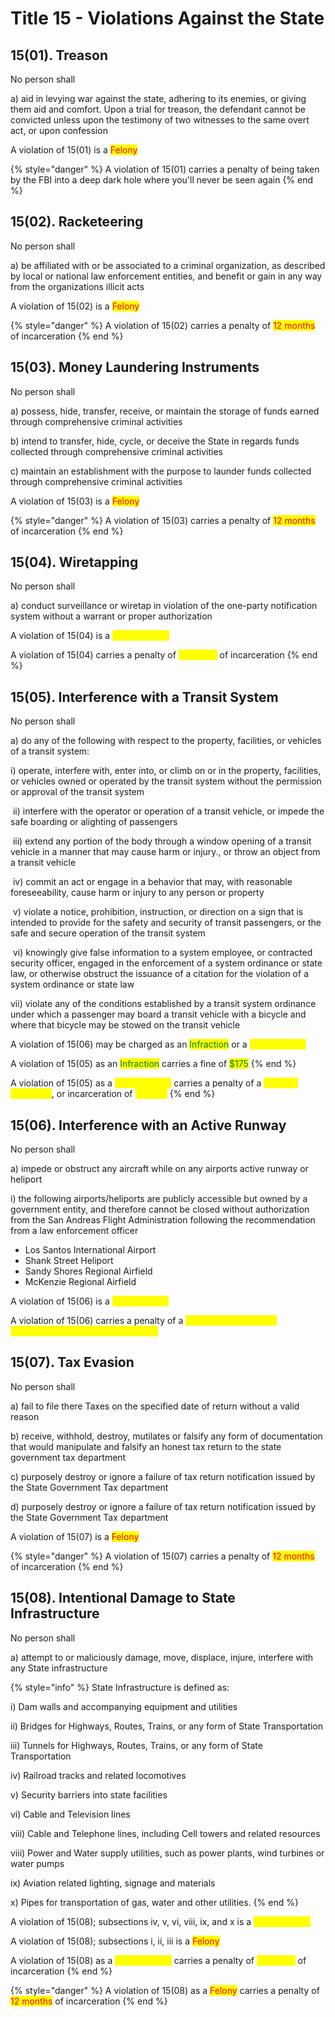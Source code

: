 # Title 15  - Violations Against the State

## 15(01). Treason

No person shall&#x20;

&#x20;    a) aid‌ ‌in‌ ‌levying‌ ‌war‌ ‌against‌ ‌the‌ ‌state,‌ ‌adhering‌ ‌to‌ ‌its‌ ‌enemies,‌ ‌or‌ ‌giving‌ ‌them‌ ‌aid‌ ‌and‌ ‌comfort.‌ ‌Upon‌ ‌a‌ ‌trial‌ ‌for‌ ‌treason,‌ ‌the‌ ‌defendant‌ ‌cannot‌ ‌be‌ ‌convicted‌ ‌unless‌ ‌upon‌ ‌the‌ ‌testimony‌ ‌of‌ ‌two‌ ‌witnesses‌ ‌to‌ ‌the‌ ‌same‌ ‌overt‌ ‌act,‌ ‌or‌ ‌upon‌ ‌confession

A violation of 15(01) is a <mark style="color:red;">Felony</mark>

{%  style="danger" %}
A violation of 15(01) carries a penalty of being taken by the FBI into a deep dark hole where you'll never be seen again
{% end %}

## 15(02). Racketeering

No person shall

&#x20;    a) be affiliated with or be associated to‌ ‌a‌ ‌criminal‌ ‌organization,‌ ‌as‌ ‌described ‌by‌ ‌local‌ ‌or‌ ‌national‌ ‌law‌ ‌enforcement‌ ‌entities,‌ ‌and benefit or gain in any way from the organizations illicit acts

A violation of 15(02) is a <mark style="color:red;">Felony</mark>

{%  style="danger" %}
A violation of 15(02) carries a penalty of <mark style="color:red;">12 months</mark> of incarceration
{% end %}

## 15(03). Money Laundering Instruments

No person shall

&#x20;    a) possess‌,‌ ‌hide,‌ ‌transfer,‌ ‌receive,‌ ‌or‌ ‌maintain ‌the‌ ‌storage‌ ‌of‌ ‌funds‌ ‌earned‌ ‌through‌ ‌comprehensive‌ ‌criminal‌ ‌activities

&#x20;    b) intend ‌to‌ ‌transfer,‌ ‌hide,‌ ‌cycle,‌ ‌or‌ ‌deceive‌ the State in regards ‌funds‌ ‌collected‌ ‌through‌ ‌comprehensive‌ ‌criminal‌ ‌activities‌ ‌

&#x20;    c) maintain an‌ ‌establishment‌ ‌with‌ ‌the‌ ‌purpose‌ ‌to‌ ‌launder‌ ‌funds‌ ‌collected‌ ‌through‌ ‌comprehensive‌ ‌criminal‌ ‌activities‌ ‌

A violation of 15(03) is a <mark style="color:red;">Felony</mark>

{%  style="danger" %}
A violation of 15(03) carries a penalty of <mark style="color:red;">12 months</mark> of incarceration
{% end %}

## 15(04). Wiretapping

No person shall

&#x20;    a) conduct surveillance‌ ‌or‌ ‌wiretap ‌in‌ ‌violation‌ ‌of‌ ‌the‌ ‌one-party‌ ‌notification‌ ‌system‌ ‌without‌ ‌a‌ ‌warrant‌ ‌or‌ ‌proper‌ ‌authorization

A violation of 15(04) is a <mark style="color:yellow;">Misdemeanor</mark>


A violation of 15(04) carries a penalty of <mark style="color:yellow;">6 months</mark> of incarceration
{% end %}

## 15(05). Interference with a Transit System

No person shall

&#x20;    a) do‌ ‌any‌ ‌of‌ ‌the‌ ‌following‌ ‌with‌ ‌respect‌ ‌to‌ ‌the‌ ‌‌property‌,‌ ‌facilities,‌ ‌or‌ ‌vehicles‌ ‌of‌ ‌a‌ ‌transit‌ ‌system:

&#x20;         i) operate,‌ ‌interfere‌ ‌with,‌ ‌enter‌ ‌into,‌ ‌or‌ ‌climb‌ ‌on‌ ‌or‌ ‌in‌ ‌the‌ ‌‌property‌,‌ ‌facilities,‌ ‌or‌ ‌vehicles‌ ‌owned‌ ‌or‌ ‌operated‌ ‌by‌ ‌the‌ ‌transit‌ ‌system‌ ‌without‌ ‌the‌ ‌permission‌ ‌or‌ ‌approval‌ ‌of‌ ‌the‌ ‌transit‌ ‌system

&#x20;‌        ii) interfere‌ ‌with‌ ‌the‌ ‌operator‌ ‌or‌ ‌operation‌ ‌of‌ ‌a‌ ‌transit‌ ‌‌vehicle‌,‌ ‌or‌ ‌impede‌ ‌the‌ ‌safe‌ ‌boarding‌ ‌or‌ ‌alighting‌ ‌of‌ ‌passengers

&#x20;‌       iii) extend‌ ‌any‌ ‌portion‌ ‌of‌ ‌the‌ ‌body‌ ‌through‌ ‌a‌ ‌window‌ ‌opening‌ ‌of‌ ‌a‌ ‌transit‌ ‌‌vehicle‌‌ ‌in‌ ‌a‌ ‌manner‌ ‌that‌ ‌may‌ ‌cause‌ ‌harm‌ ‌or‌ ‌injury., or throw‌ ‌an‌ ‌object‌ ‌from‌ ‌a‌ ‌transit‌ ‌‌vehicle‌

&#x20;‌       iv) commit‌ ‌an‌ ‌act‌ ‌or‌ ‌engage‌ ‌in‌ ‌a‌ ‌behavior‌ ‌that‌ ‌may,‌ ‌with‌ ‌reasonable‌ ‌foreseeability,‌ ‌cause‌ ‌harm‌ ‌or‌ ‌injury‌ ‌to‌ ‌any‌ ‌person‌ ‌or‌ ‌‌property‌

&#x20;‌        v) violate‌ ‌a‌ ‌notice,‌ ‌prohibition,‌ ‌instruction,‌ ‌or‌ ‌direction‌ ‌on‌ ‌a‌ ‌sign‌ ‌that‌ ‌is‌ ‌intended‌ ‌to‌ ‌provide‌ ‌for‌ ‌the‌ ‌safety‌ ‌and‌ ‌security‌ ‌of‌ ‌transit‌ ‌passengers,‌ ‌or‌ ‌the‌ ‌safe‌ ‌and‌ ‌secure‌ ‌operation‌ ‌of‌ ‌the‌ ‌transit‌ ‌system‌ ‌

&#x20;‌       vi) knowingly‌ ‌give‌ ‌false‌ ‌information‌ ‌to‌ ‌a‌ ‌system‌ ‌employee,‌ ‌or‌ ‌contracted‌ ‌security‌ ‌officer,‌ ‌engaged‌ ‌in‌ ‌the‌ ‌enforcement‌ ‌of‌ ‌a‌ ‌system‌ ‌ordinance‌ ‌or‌ ‌state‌ ‌law,‌ ‌or‌ ‌otherwise‌ ‌obstruct‌ ‌the‌ ‌issuance‌ ‌of‌ ‌a‌ ‌citation‌ ‌for‌ ‌the‌ ‌violation‌ ‌of‌ ‌a‌ ‌system‌ ‌ordinance‌ ‌or‌ ‌state‌ ‌law

&#x20;     vii) violate‌ ‌any‌ ‌of‌ ‌the‌ ‌conditions‌ ‌established‌ ‌by‌ ‌a‌ ‌transit‌ ‌system‌ ‌ordinance‌ ‌under‌ ‌which‌ ‌a‌ ‌passenger‌ ‌may‌ ‌board‌ ‌a‌ ‌transit‌ ‌‌vehicle‌‌ ‌with‌ ‌a‌ ‌bicycle‌ ‌and‌ ‌where‌ ‌that‌ ‌bicycle‌ ‌may‌ ‌be‌ ‌stowed‌ ‌on‌ ‌the‌ ‌transit‌ ‌‌vehicle‌ ‌

A violation of 15(06) may be charged as an <mark style="color:green;">Infraction</mark> or a <mark style="color:yellow;">Misdemeanor</mark>


A violation of 15(05) as an <mark style="color:green;">Infraction</mark> carries a fine of <mark style="color:green;">$175</mark>
{% end %}


A violation of 15(05) as a <mark style="color:yellow;">Misdemeanor</mark> carries a penalty of a <mark style="color:yellow;">Criminal Summons</mark>, or incarceration of <mark style="color:yellow;">1 month</mark>
{% end %}

## 15(06). Interference with an Active Runway

No person shall

&#x20;    a) impede or obstruct any aircraft while ‌on‌ ‌any‌ ‌airports active ‌runway‌ ‌or‌ ‌heliport‌

&#x20;         i) the‌ ‌following‌ ‌airports/heliports‌ ‌are‌ ‌‌publicly‌‌ ‌accessible‌ ‌but‌ ‌owned‌ ‌by‌ ‌a‌ ‌government‌ ‌entity‌, ‌and‌ ‌therefore‌ ‌cannot‌ ‌be‌ ‌closed‌ ‌without‌ authorization from the San Andreas Flight Administration ‌following‌ ‌the‌ ‌recommendation‌ ‌from‌ ‌a‌ ‌law‌ ‌enforcement‌ ‌officer

* Los Santos International Airport
* Shank Street Heliport
* Sandy Shores Regional Airfield
* McKenzie Regional Airfield

A violation of 15(06) is a <mark style="color:yellow;">Misdemeanor</mark>


A violation of 15(06) carries a penalty of a <mark style="color:green;"><mark style="color:yellow;">Criminal Summons<mark style="color:yellow;"></mark>, or incarceration of <mark style="color:yellow;">1 month</mark>
{% end %}

## 15(07). Tax Evasion

No person shall

&#x20;    a) fail‌ ‌to‌ ‌file‌ ‌there‌ ‌Taxes‌ ‌on‌ ‌the‌ ‌specified‌ ‌date‌ ‌of‌ ‌return‌ ‌without‌ ‌a‌ ‌valid‌ ‌reason‌ ‌ ‌

&#x20;    b) receive,‌ ‌withhold,‌ ‌destroy,‌ ‌mutilates‌ ‌or‌ ‌falsify‌ ‌any‌ ‌form‌ ‌of‌ ‌documentation‌ ‌that‌ ‌would‌ ‌manipulate‌ ‌and‌ ‌falsify ‌an‌ ‌honest‌ ‌tax‌ ‌return‌ ‌to‌ ‌the‌ ‌state‌ ‌government‌ ‌tax‌ ‌department

&#x20;    c) purposely‌ ‌destroy‌ ‌or‌ ‌ignore‌ ‌a‌ ‌failure‌ ‌of‌ ‌tax‌ ‌return‌ ‌notification‌ ‌issued‌ ‌by‌ ‌the‌ ‌State‌ ‌Government‌ ‌Tax‌ ‌department‌ ‌

&#x20;    d) purposely‌ ‌destroy‌ ‌or‌ ‌ignore‌ ‌a‌ ‌failure‌ ‌of‌ ‌tax‌ ‌return‌ ‌notification‌ ‌issued‌ ‌by‌ ‌the‌ ‌State‌ ‌Government‌ ‌Tax‌ ‌department‌&#x20;

A violation of 15(07) is a <mark style="color:red;">Felony</mark>

{%  style="danger" %}
A violation of 15(07) carries a penalty of <mark style="color:red;">12 months</mark> of incarceration
{% end %}

## 15(08). Intentional Damage to State Infrastructure

No person shall&#x20;

&#x20;    a) attempt‌ ‌to or‌ ‌maliciously‌ damage,‌ ‌move,‌ ‌displace,‌ ‌injure,‌ ‌interfere ‌with‌ ‌any‌ ‌State‌ ‌infrastructure

{%  style="info" %}
State Infrastructure is defined as:

&#x20;   i) Dam‌ ‌walls ‌and‌ ‌accompanying ‌equipment‌ ‌and‌ ‌utilities‌ ‌&#x20;

&#x20;  ii) Bridges‌ ‌for‌ ‌Highways,‌ ‌‌Routes‌,‌ ‌Trains,‌ ‌or‌ ‌any‌ ‌form‌ ‌of‌ ‌State‌ ‌Transportation‌ ‌&#x20;

&#x20; iii) Tunnels‌ ‌for‌ ‌Highways,‌ ‌‌Routes‌,‌ ‌Trains,‌ ‌or‌ ‌any‌ ‌form‌ ‌of‌ ‌State‌ ‌Transportation‌ ‌&#x20;

&#x20; iv) Railroad‌ ‌tracks‌ ‌and‌ ‌related‌ ‌locomotives‌&#x20;

&#x20;  v) Security‌ ‌barriers‌ ‌into‌ ‌state‌ ‌facilities‌&#x20;

&#x20; vi) Cable‌ ‌and‌ ‌Television‌ ‌lines‌ ‌

viii) Cable‌ ‌and‌ ‌Telephone‌ ‌lines,‌ ‌including‌ ‌Cell‌ ‌towers‌ ‌and‌ ‌related‌ ‌resources‌ ‌&#x20;

viii) Power‌ ‌and‌ ‌Water‌ ‌supply‌ ‌utilities,‌ ‌such‌ ‌as‌ ‌power‌ ‌plants,‌ ‌wind‌ ‌turbines‌ ‌or‌ ‌water‌ ‌pumps‌&#x20;

&#x20;ix) Aviation‌ ‌related‌ ‌lighting,‌ ‌signage‌ ‌and‌ ‌materials‌&#x20;

&#x20; x) Pipes‌ ‌for‌ ‌transportation‌ ‌of‌ ‌gas,‌ ‌water‌ ‌and‌ ‌other‌ ‌utilities.
{% end %}

A violation of 15(08); subsections iv, v, vi, viii, ix, and x is a <mark style="color:yellow;">Misdemeanor</mark>

A violation of 15(08); subsections i, ii, iii is a <mark style="color:red;">Felony</mark>


A violation of 15(08) as a <mark style="color:yellow;">Misdemeanor</mark> carries a penalty of <mark style="color:yellow;">2 months</mark> of incarceration
{% end %}

{%  style="danger" %}
A violation of 15(08) as a <mark style="color:red;">Felony</mark> carries a penalty of <mark style="color:red;">12 months</mark> of incarceration
{% end %}
